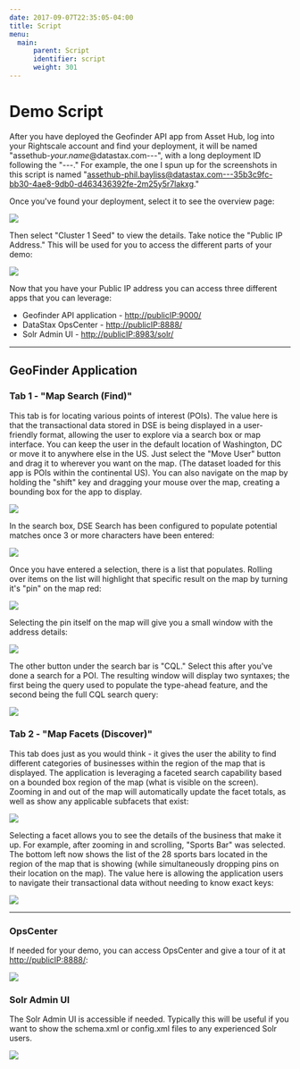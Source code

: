 ```yaml
---
date: 2017-09-07T22:35:05-04:00
title: Script
menu:
  main:
      parent: Script 
      identifier: script
      weight: 301
---
```


# Demo Script
After you have deployed the Geofinder API app from Asset Hub, log into your Rightscale account and find your deployment, it will be named "assethub-*your.name*@datastax.com---", with a long deployment ID following the "---." For example, the one I spun up for the screenshots in this script is named "assethub-phil.bayliss@datastax.com---35b3c9fc-bb30-4ae8-9db0-d463436392fe-2m25y5r7lakxg."

Once you've found your deployment, select it to see the overview page:

![](./img/rightscale_cluster_overview.png)

Then select "Cluster 1 Seed" to view the details. Take notice the "Public IP Address." This will be used for you to access the different parts of your demo:

![](./img/rightscale_seed1_details.png)

Now that you have your Public IP address you can access three different apps that you can leverage:
* Geofinder API application - <http://publicIP:9000/>
* DataStax OpsCenter - <http://publicIP:8888/>
* Solr Admin UI - <http://publicIP:8983/solr/>

---


## GeoFinder Application
### Tab 1 - "Map Search (Find)"
This tab is for locating various points of interest (POIs). The value here is that the transactional data stored in DSE is being displayed in a user-friendly format, allowing the user to explore via a search box or map interface. You can keep the user in the default location of Washington, DC or move it to anywhere else in the US. Just select the "Move User" button and drag it to wherever you want on the map. (The dataset loaded for this app is POIs within the continental US). You can also navigate on the map by holding the "shift" key and dragging your mouse over the map, creating a bounding box for the app to display.

![](./img/tab1_home.png)

In the search box, DSE Search has been configured to populate potential matches once 3 or more characters have been entered:

![](./img/tab1_type_ahead.png)

Once you have entered a selection, there is a list that populates. Rolling over items on the list will highlight that specific result on the map by turning it's "pin" on the map red:

![](./img/tab1_starbucks_detail.png)

Selecting the pin itself on the map will give you a small window with the address details:

![](./img/tab1_starbucks_pin_click.png)

The other button under the search bar is "CQL." Select this after you've done a search for a POI. The resulting window will display two syntaxes; the first being the query used to populate the type-ahead feature, and the second being the full CQL search query:

![](./img/tab1_CQL.png)

### Tab 2 - "Map Facets (Discover)"
This tab does just as you would think - it gives the user the ability to find different categories of businesses within the region of the map that is displayed. The application is leveraging a faceted search capability based on a bounded box region of the map (what is visible on the screen). Zooming in and out of the map will automatically update the facet totals, as well as show any applicable subfacets that exist:

![](./img/tab2_facet_home.png)

Selecting a facet allows you to see the details of the business that make it up. For example, after zooming in and scrolling, "Sports Bar" was selected. The bottom left now shows the list of the 28 sports bars located in the region of the map that is showing (while simultaneously dropping pins on their location on the map). The value here is allowing the application users to navigate their transactional data without needing to know exact keys:

![](./img/tab2_facet_selection.png) 

-------

### OpsCenter

If needed for your demo, you can access OpsCenter and give a tour of it at <http://publicIP:8888/>:

![](./img/opscenter.png)

### Solr Admin UI

The Solr Admin UI is accessible if needed. Typically this will be useful if you want to show the schema.xml or config.xml files to any experienced Solr users.

![](./img/solr_admin_ui.png)
